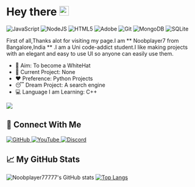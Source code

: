 # Hey there <img src="https://media.giphy.com/media/hvRJCLFzcasrR4ia7z/giphy.gif" width="25px">
<img alt="JavaScript" src="https://img.shields.io/badge/javascript-%23323330.svg?style=for-the-badge&logo=javascript&logoColor=%23F7DF1E"/> <img alt="NodeJS" src="https://img.shields.io/badge/node.js-%2343853D.svg?style=for-the-badge&logo=node-dot-js&logoColor=white"/>
<img alt="HTML5" src="https://img.shields.io/badge/html5-%23E34F26.svg?style=for-the-badge&logo=html5&logoColor=white"/> <img alt="Adobe" src="https://img.shields.io/badge/adobe-%23FF0000.svg?style=for-the-badge&logo=adobe&logoColor=white"/> <img alt="Git" src="https://img.shields.io/badge/git-%23F05033.svg?style=for-the-badge&logo=git&logoColor=white"/> <img alt="MongoDB" src ="https://img.shields.io/badge/MongoDB-%234ea94b.svg?style=for-the-badge&logo=mongodb&logoColor=white"/> <img alt="SQLite" src ="https://img.shields.io/badge/sqlite-%2307405e.svg?style=for-the-badge&logo=sqlite&logoColor=white"/>

First of all,Thanks alot for visiting my page.I am ** Noobplayer7 from Bangalore,India ** .I am a Uni code-addict student.I like making projects with an elegant and easy to use UI so anyone can easily use them.

<ul>
<li> 🎯 Aim: To become a WhiteHat</li>
<li> 🔧 Current Project: None </li>
<li> ❤ Preference: Python Projects </li>
<li> 😴 Dream Project: A search engine </li>
<li> 💻 Language I am Learning: C++ </li>
</ul>
<img src="code2.gif">

## 🔗 Connect With Me

<a href="https://github.com/Noobplayer77777">
<img alt="GitHub" src="https://img.shields.io/badge/github-%23121011.svg?style=for-the-badge&logo=github&logoColor=white"/>
</a>
<a href="https://www.youtube.com/channel/UCdiWnTqO6xFEkE0THBgx2dg">
<img alt="YouTube" src="https://img.shields.io/badge/Noobplayer7-%23FF0000.svg?style=for-the-badge&logo=YouTube&logoColor=white">
</a>
<a href="https://discord.gg/SdrYQ5Ht8B">
<img alt="Discord" src="https://img.shields.io/badge/Discord-%237289DA.svg?style=for-the-badge&logo=discord&logoColor=white"/>
</a>

## 📈 My GitHub Stats

![Noobplayer77777's GitHub stats](https://github-readme-stats.vercel.app/api?username=Noobplayer77777&include_private=true&include_all_commits=true&show_icons=true&theme=github_dark)
[![Top Langs](https://github-readme-stats.vercel.app/api/top-langs/?username=Noobplayer77777&layout=compact&theme=github_dark)](https://github.com/anuraghazra/github-readme-stats)
